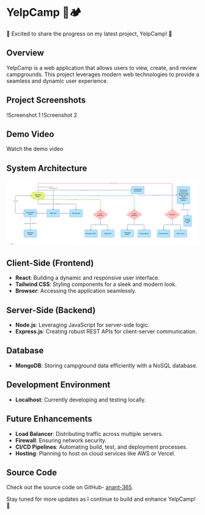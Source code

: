 # YelpCamp 🌲🏕️

🚀 Excited to share the progress on my latest project, YelpCamp! 🚀

## Overview
YelpCamp is a web application that allows users to view, create, and review campgrounds. This project leverages modern web technologies to provide a seamless and dynamic user experience.

## Project Screenshots
!Screenshot 1
!Screenshot 2

## Demo Video
Watch the demo video

## System Architecture
![Flow Chart](https://github.com/anant-365/YelpCamp/blob/main/Yelp%20Camp%20System%20Architecture%20Development%20Flowchart.png)

## Client-Side (Frontend)
- **React**: Building a dynamic and responsive user interface.
- **Tailwind CSS**: Styling components for a sleek and modern look.
- **Browser**: Accessing the application seamlessly.

## Server-Side (Backend)
- **Node.js**: Leveraging JavaScript for server-side logic.
- **Express.js**: Creating robust REST APIs for client-server communication.

## Database
- **MongoDB**: Storing campground data efficiently with a NoSQL database.

## Development Environment
- **Localhost**: Currently developing and testing locally.

## Future Enhancements
- **Load Balancer**: Distributing traffic across multiple servers.
- **Firewall**: Ensuring network security.
- **CI/CD Pipelines**: Automating build, test, and deployment processes.
- **Hosting**: Planning to host on cloud services like AWS or Vercel.

## Source Code
Check out the source code on GitHub- [anant-365](https://github.com/anant-365/YelpCamp/).

Stay tuned for more updates as I continue to build and enhance YelpCamp! 🚀

